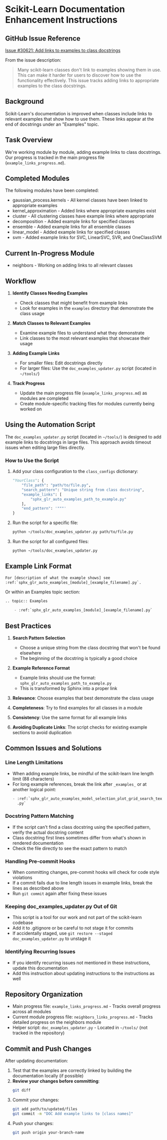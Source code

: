 # Scikit-Learn Documentation Enhancement Instructions

## GitHub Issue Reference
[Issue #30621: Add links to examples to class docstrings](https://github.com/scikit-learn/scikit-learn/issues/30621)

From the issue description:
> Many scikit-learn classes don't link to examples showing them in use. This can make it harder for users to discover how to use the functionality effectively. This issue tracks adding links to appropriate examples to the class docstrings.

## Background

Scikit-Learn's documentation is improved when classes include links to relevant examples that show how to use them. These links appear at the end of docstrings under an "Examples" topic.

## Task Overview
We're working module by module, adding example links to class docstrings. Our progress is tracked in the main progress file (`example_links_progress.md`).

## Completed Modules
The following modules have been completed:
- gaussian_process.kernels - All kernel classes have been linked to appropriate examples
- kernel_approximation - Added links where appropriate examples exist
- cluster - All clustering classes have example links where appropriate
- decomposition - Added example links for specified classes
- ensemble - Added example links for all ensemble classes
- linear_model - Added example links for specified classes
- svm - Added example links for SVC, LinearSVC, SVR, and OneClassSVM

## Current In-Progress Module
- neighbors - Working on adding links to all relevant classes

## Workflow

1. **Identify Classes Needing Examples**
   - Check classes that might benefit from example links
   - Look for examples in the `examples` directory that demonstrate the class usage

2. **Match Classes to Relevant Examples**
   - Examine example files to understand what they demonstrate
   - Link classes to the most relevant examples that showcase their usage

3. **Adding Example Links**
   - For smaller files: Edit docstrings directly
   - For larger files: Use the `doc_examples_updater.py` script (located in `~/tools/`)

4. **Track Progress**
   - Update the main progress file (`example_links_progress.md`) as modules are completed
   - Create module-specific tracking files for modules currently being worked on

## Using the Automation Script

The `doc_examples_updater.py` script (located in `~/tools/`) is designed to add example links to docstrings in large files. This approach avoids timeout issues when editing large files directly.

### How to Use the Script

1. Add your class configuration to the `class_configs` dictionary:
   ```python
   "YourClass": {
       "file_path": "path/to/file.py",
       "search_pattern": "Unique string from class docstring",
       "example_links": [
           "sphx_glr_auto_examples_path_to_example.py"
       ],
       "end_pattern": '"""'
   }
   ```

2. Run the script for a specific file:
   ```bash
   python ~/tools/doc_examples_updater.py path/to/file.py
   ```

3. Run the script for all configured files:
   ```bash
   python ~/tools/doc_examples_updater.py
   ```

## Example Link Format
```python
For [description of what the example shows] see
:ref:`sphx_glr_auto_examples_[module]_[example_filename].py`.
```

Or within an Examples topic section:
```python
.. topic:: Examples

    - :ref:`sphx_glr_auto_examples_[module]_[example_filename].py`
```

## Best Practices

1. **Search Pattern Selection**
   - Choose a unique string from the class docstring that won't be found elsewhere
   - The beginning of the docstring is typically a good choice

2. **Example Reference Format**
   - Example links should use the format: `sphx_glr_auto_examples_path_to_example.py`
   - This is transformed by Sphinx into a proper link

3. **Relevance**: Choose examples that best demonstrate the class usage
4. **Completeness**: Try to find examples for all classes in a module
5. **Consistency**: Use the same format for all example links
6. **Avoiding Duplicate Links**: The script checks for existing example sections to avoid duplication

## Common Issues and Solutions

### Line Length Limitations
- When adding example links, be mindful of the scikit-learn line length limit (88 characters)
- For long example references, break the link after `_examples_` or at another logical point:
  ```python
  - :ref:`sphx_glr_auto_examples_model_selection_plot_grid_search_text_feature_extraction
    .py`
  ```

### Docstring Pattern Matching
- If the script can't find a class docstring using the specified pattern, verify the actual docstring content
- Class docstring first lines sometimes differ from what's shown in rendered documentation
- Check the file directly to see the exact pattern to match

### Handling Pre-commit Hooks
- When committing changes, pre-commit hooks will check for code style violations
- If a commit fails due to line length issues in example links, break the lines as described above
- Run `git commit` again after fixing these issues

### Keeping doc_examples_updater.py Out of Git
- This script is a tool for our work and not part of the scikit-learn codebase
- Add it to .gitignore or be careful to not stage it for commits
- If accidentally staged, use `git restore --staged doc_examples_updater.py` to unstage it

### Identifying Recurring Issues
- If you identify recurring issues not mentioned in these instructions, update this documentation
- Add this instruction about updating instructions to the instructions as well

## Repository Organization
- Main progress file: `example_links_progress.md` - Tracks overall progress across all modules
- Current module progress file: `neighbors_links_progress.md` - Tracks detailed progress on the neighbors module
- Helper script: `doc_examples_updater.py` - Located in `~/tools/` (not tracked in the repository)

## Commit and Push Changes

After updating documentation:
1. Test that the examples are correctly linked by building the documentation locally (if possible)
2. **Review your changes before committing**:
   ```bash
   git diff
   ```
3. Commit your changes:
   ```bash
   git add path/to/updated/files
   git commit -m "DOC Add example links to [class names]"
   ```
4. Push your changes:
   ```bash
   git push origin your-branch-name
   ```
